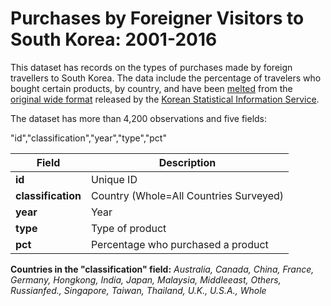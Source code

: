 # Purchases by Foreigner Visitors to South Korea: 2001-2016

This dataset has records on the types of purchases made by foreign travellers to South Korea. The data include the percentage of travelers who bought certain products, by country, and have been [melted](https://www.statmethods.net/management/reshape.html) from the [original wide format](http://kosis.kr/statHtml/statHtml.do?orgId=113&tblId=DT_113_STBL_1016066&conn_path=I2&language=en) released by the [Korean Statistical Information Service](http://kosis.kr/end). 

The dataset has more than 4,200 observations and five fields: 

"id","classification","year","type","pct"

Field | Description
------------ | ------------- 
**id** | Unique ID
**classification** | Country (Whole=All Countries Surveyed)
**year** | Year
**type** | Type of product
**pct** | Percentage who purchased a product


**Countries in the "classification" field:** *Australia, Canada, China, France, Germany, Hongkong, India, Japan, Malaysia, Middleeast, Others, Russianfed., Singapore, Taiwan, Thailand, U.K., U.S.A., Whole*